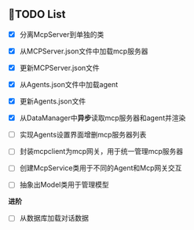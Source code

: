 ## 📃TODO List

- [x] 分离McpServer到单独的类
- [x] 从MCPServer.json文件中加载mcp服务器
- [x] 更新MCPServer.json文件
- [x] 从Agents.json文件中加载agent
- [x] 更新Agents.json文件
- [x] 从DataManager中**异步**读取mcp服务器和agent并渲染
- [ ] 实现Agents设置界面增删mcp服务器列表
- [ ] 封装mcpclient为mcp网关，用于统一管理mcp服务器
- [ ] 创建McpService类用于不同的Agent和Mcp网关交互
- [ ] 抽象出Model类用于管理模型



**进阶**

- [ ] 从数据库加载对话数据
